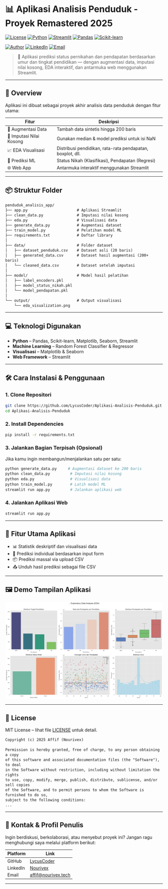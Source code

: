 # 📊 Aplikasi Analisis Penduduk - Proyek Remastered 2025

[![License](https://img.shields.io/badge/license-MIT-blue)](https://opensource.org/licenses/MIT)
[![Python](https://img.shields.io/badge/python-3.8+-blue.svg)](https://www.python.org/)
[![Streamlit](https://img.shields.io/badge/framework-streamlit-orange)](https://streamlit.io/)
[![Pandas](https://img.shields.io/badge/pandas-%231E90FF?logo=pandas&logoColor=white)](https://pandas.pydata.org/)
[![Scikit-learn](https://img.shields.io/badge/scikit--learn-%23F7931E?logo=scikit-learn&logoColor=white)](https://scikit-learn.org/)

[![Author](https://img.shields.io/badge/Author-LycusCoder-green?logo=github)](https://github.com/LycusCoder)
[![LinkedIn](https://img.shields.io/badge/LinkedIn-Connect-blue?logo=linkedin&logoColor=white)](https://linkedin.com/in/nourivex)
[![Email](https://img.shields.io/badge/Email-Contact%20Me-red?logo=gmail&logoColor=white)](mailto:affif@nourivex.tech)

> 🎯 Aplikasi prediksi status pernikahan dan pendapatan berdasarkan umur dan tingkat pendidikan — dengan augmentasi data, imputasi nilai kosong, EDA interaktif, dan antarmuka web menggunakan Streamlit.

---

## 🚀 Overview

Aplikasi ini dibuat sebagai proyek akhir analisis data penduduk dengan fitur utama:

| Fitur | Deskripsi |
|-------|-----------|
| 🧪 Augmentasi Data | Tambah data sintetis hingga 200 baris |
| 🧹 Imputasi Nilai Kosong | Gunakan median & model prediksi untuk isi NaN |
| 📈 EDA Visualisasi | Distribusi pendidikan, rata-rata pendapatan, boxplot, dll. |
| 🤖 Prediksi ML | Status Nikah (Klasifikasi), Pendapatan (Regresi) |
| 🌐 Web App | Antarmuka interaktif menggunakan Streamlit |

---

## 📦 Struktur Folder

```
penduduk_analisis_app/
├── app.py                      # Aplikasi Streamlit
├── clean_data.py               # Imputasi nilai kosong
├── eda.py                      # Visualisasi data
├── generate_data.py            # Augmentasi dataset
├── train_model.py              # Pelatihan model ML
├── requirements.txt            # Daftar library
│
├── data/                       # Folder dataset
│   ├── dataset_penduduk.csv    # Dataset asli (20 baris)
│   ├── generated_data.csv      # Dataset hasil augmentasi (200+ baris)
│   └── cleaned_data.csv        # Dataset setelah imputasi
│
├── model/                      # Model hasil pelatihan
│   ├── label_encoders.pkl
│   ├── model_status_nikah.pkl
│   └── model_pendapatan.pkl
│
└── output/                     # Output visualisasi
    └── eda_visualization.png
```

---

## 💻 Teknologi Digunakan

- **Python** – Pandas, Scikit-learn, Matplotlib, Seaborn, Streamlit
- **Machine Learning** – Random Forest Classifier & Regressor
- **Visualisasi** – Matplotlib & Seaborn
- **Web Framework** – Streamlit

---

## 🛠️ Cara Instalasi & Penggunaan

### 1. Clone Repositori

```bash
git clone https://github.com/LycusCoder/Aplikasi-Analisis-Penduduk.git
cd Aplikasi-Analisis-Penduduk
```

### 2. Install Dependencies

```bash
pip install -r requirements.txt
```

### 3. Jalankan Bagian Terpisah (Opsional)

Jika kamu ingin membangun/menjalankan satu per satu:
```bash
python generate_data.py     # Augmentasi dataset ke 200 baris
python clean_data.py         # Imputasi nilai kosong
python eda.py                # Visualisasi data
python train_model.py        # Latih model ML
streamlit run app.py         # Jalankan aplikasi web
```

### 4. Jalankan Aplikasi Web

```bash
streamlit run app.py
```

---

## 🧪 Fitur Utama Aplikasi

- 📊 Statistik deskriptif dan visualisasi data
- 🔮 Prediksi individual berdasarkan input form
- 📦 Prediksi massal via upload CSV
- 📤 Unduh hasil prediksi sebagai file CSV

---

## 🖼 Demo Tampilan Aplikasi

![Screenshot Aplikasi Streamlit](output/eda_visualization.png)

---

## 📜 License

MIT License – lihat file [LICENSE](LICENSE) untuk detail.

```
Copyright (c) 2025 Affif (Nourivex)

Permission is hereby granted, free of charge, to any person obtaining a copy
of this software and associated documentation files (the "Software"), to deal
in the Software without restriction, including without limitation the rights
to use, copy, modify, merge, publish, distribute, sublicense, and/or sell copies
of the Software, and to permit persons to whom the Software is furnished to do so,
subject to the following conditions:
...
```

---

## 👤 Kontak & Profil Penulis

Ingin berdiskusi, berkolaborasi, atau menyebut proyek ini? Jangan ragu menghubungi saya melalui platform berikut:

| Platform | Link |
|---------|------|
| GitHub  | [LycusCoder](https://github.com/LycusCoder) |
| LinkedIn | [Nourivex](https://linkedin.com/in/nourivex) |
| Email   | affif@nourivex.tech |

---

